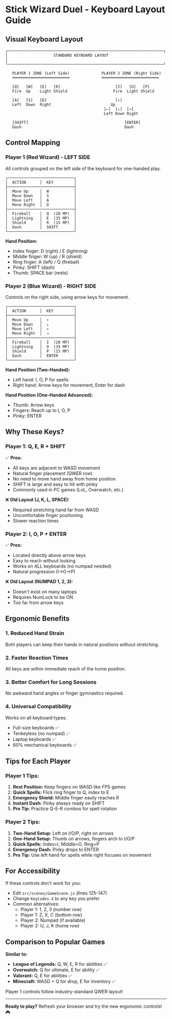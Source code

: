 # Stick Wizard Duel - Keyboard Layout Guide

## Visual Keyboard Layout

```
┌────────────────────────────────────────────────────────────────────┐
│                    STANDARD KEYBOARD LAYOUT                         │
└────────────────────────────────────────────────────────────────────┘

   PLAYER 1 ZONE (Left Side)              PLAYER 2 ZONE (Right Side)
   ═════════════════════════              ═════════════════════════

   [Q]   [W]   [E]   [R]                        [I]   [O]   [P]
   Fire  Up    Light Shield                    Fire  Light Shield

   [A]   [S]   [D]                              [↑]
   Left  Down  Right                          Up
                                           [←]  [↓]  [→]
                                           Left Down Right

   [SHIFT]                                          [ENTER]
   Dash                                             Dash

```

## Control Mapping

### Player 1 (Red Wizard) - LEFT SIDE
All controls grouped on the left side of the keyboard for one-handed play.

```
┌─────────────────────────────┐
│  ACTION      │  KEY         │
├─────────────────────────────┤
│  Move Up     │  W           │
│  Move Down   │  S           │
│  Move Left   │  A           │
│  Move Right  │  D           │
├─────────────────────────────┤
│  Fireball    │  Q  (20 MP)  │
│  Lightning   │  E  (35 MP)  │
│  Shield      │  R  (15 MP)  │
│  Dash        │  SHIFT       │
└─────────────────────────────┘
```

**Hand Position:**
- Index finger: D (right) / E (lightning)
- Middle finger: W (up) / R (shield)
- Ring finger: A (left) / Q (fireball)
- Pinky: SHIFT (dash)
- Thumb: SPACE bar (rests)

### Player 2 (Blue Wizard) - RIGHT SIDE
Controls on the right side, using arrow keys for movement.

```
┌─────────────────────────────┐
│  ACTION      │  KEY         │
├─────────────────────────────┤
│  Move Up     │  ↑           │
│  Move Down   │  ↓           │
│  Move Left   │  ←           │
│  Move Right  │  →           │
├─────────────────────────────┤
│  Fireball    │  I  (20 MP)  │
│  Lightning   │  O  (35 MP)  │
│  Shield      │  P  (15 MP)  │
│  Dash        │  ENTER       │
└─────────────────────────────┘
```

**Hand Position (Two-Handed):**
- Left hand: I, O, P for spells
- Right hand: Arrow keys for movement, Enter for dash

**Hand Position (One-Handed Advanced):**
- Thumb: Arrow keys
- Fingers: Reach up to I, O, P
- Pinky: ENTER

## Why These Keys?

### Player 1: Q, E, R + SHIFT
✅ **Pros:**
- All keys are adjacent to WASD movement
- Natural finger placement (QWER row)
- No need to move hand away from home position
- SHIFT is large and easy to hit with pinky
- Commonly used in PC games (LoL, Overwatch, etc.)

❌ **Old Layout (J, K, L, SPACE):**
- Required stretching hand far from WASD
- Uncomfortable finger positioning
- Slower reaction times

### Player 2: I, O, P + ENTER
✅ **Pros:**
- Located directly above arrow keys
- Easy to reach without looking
- Works on ALL keyboards (no numpad needed)
- Natural progression (I→O→P)

❌ **Old Layout (NUMPAD 1, 2, 3):**
- Doesn't exist on many laptops
- Requires NumLock to be ON
- Too far from arrow keys

## Ergonomic Benefits

### 1. **Reduced Hand Strain**
Both players can keep their hands in natural positions without stretching.

### 2. **Faster Reaction Times**
All keys are within immediate reach of the home position.

### 3. **Better Comfort for Long Sessions**
No awkward hand angles or finger gymnastics required.

### 4. **Universal Compatibility**
Works on all keyboard types:
- Full-size keyboards ✅
- Tenkeyless (no numpad) ✅
- Laptop keyboards ✅
- 60% mechanical keyboards ✅

## Tips for Each Player

### Player 1 Tips:
1. **Rest Position:** Keep fingers on WASD like FPS games
2. **Quick Spells:** Flick ring finger to Q, index to E
3. **Emergency Shield:** Middle finger easily reaches R
4. **Instant Dash:** Pinky always ready on SHIFT
5. **Pro Tip:** Practice Q-E-R combos for spell rotation

### Player 2 Tips:
1. **Two-Hand Setup:** Left on I/O/P, right on arrows
2. **One-Hand Setup:** Thumb on arrows, fingers arch to I/O/P
3. **Quick Spells:** Index=I, Middle=O, Ring=P
4. **Emergency Dash:** Pinky drops to ENTER
5. **Pro Tip:** Use left hand for spells while right focuses on movement

## For Accessibility

If these controls don't work for you:
- Edit `src/scenes/GameScene.js` (lines 125-147)
- Change `KeyCodes.X` to any key you prefer
- Common alternatives:
  - Player 1: 1, 2, 3 (number row)
  - Player 1: Z, X, C (bottom row)
  - Player 2: Numpad (if available)
  - Player 2: U, J, K (home row)

## Comparison to Popular Games

**Similar to:**
- **League of Legends:** Q, W, E, R for abilities ✅
- **Overwatch:** Q for ultimate, E for ability ✅
- **Valorant:** Q, E for abilities ✅
- **Minecraft:** WASD + Q for drop, E for inventory ✅

Player 1 controls follow industry-standard QWER layout!

---

**Ready to play?** Refresh your browser and try the new ergonomic controls! 🎮
